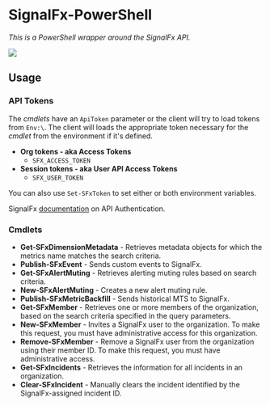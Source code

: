 # SignalFx-PowerShell

_This is a PowerShell wrapper around the SignalFx API._

![](https://github.com/StackExchange/signalfx-powershell/workflows/CI/badge.svg)

## Usage

### API Tokens

The _cmdlets_ have an `ApiToken` parameter or the client will try to load tokens from `Env:\`.
The client will loads the appropriate token necessary for the _cmdlet_ from the environment if it's defined.

* **Org tokens - aka Access Tokens**
  * `SFX_ACCESS_TOKEN`
* **Session tokens - aka User API Access Tokens**
  * `SFX_USER_TOKEN`

You can also use `Set-SFxToken` to set either or both environment variables.

SignalFx [documentation](https://developers.signalfx.com/basics/authentication.html) on API Authentication.

### Cmdlets

* **Get-SFxDimensionMetadata** - Retrieves metadata objects for which the metrics name matches the search criteria.
* **Publish-SFxEvent** - Sends custom events to SignalFx.
* **Get-SFxAlertMuting** - Retrieves alerting muting rules based on search criteria.
* **New-SFxAlertMuting** - Creates a new alert muting rule.
* **Publish-SFxMetricBackfill** - Sends historical MTS to SignalFx.
* **Get-SFxMember** - Retrieves one or more members of the organization, based on the search criteria specified in the query parameters.
* **New-SFxMember** - Invites a SignalFx user to the organization. To make this request, you must have administrative access for this organization.
* **Remove-SFxMember** - Remove a SignalFx user from the organization using their member ID. To make this request, you must have administrative access.
* **Get-SFxIncidents** - Retrieves the information for all incidents in an organization.
* **Clear-SFxIncident** - Manually clears the incident identified by the SignalFx-assigned incident ID.
